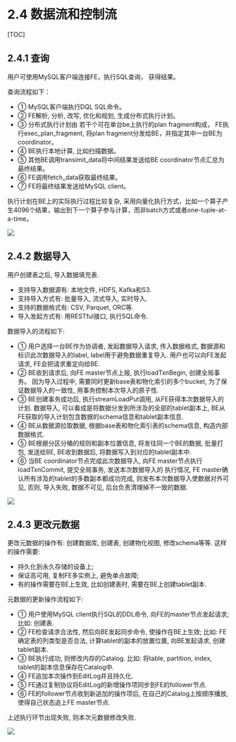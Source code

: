 # 2.4 数据流和控制流

\[TOC\]

## 2.4.1 查询

用户可使用MySQL客户端连接FE，执行SQL查询， 获得结果。

查询流程如下：

* ① MySQL客户端执行DQL SQL命令。
* ② FE解析, 分析, 改写, 优化和规划, 生成分布式执行计划。
* ③ 分布式执行计划由 若干个可在单台be上执行的plan fragment构成， FE执行exec\_plan\_fragment, 将plan fragment分发给BE，并指定其中一台BE为coordinator。
* ④ BE执行本地计算, 比如扫描数据。
* ⑤ 其他BE调用transimit\_data将中间结果发送给BE coordinator节点汇总为最终结果。
* ⑥ FE调用fetch\_data获取最终结果。
* ⑦ FE将最终结果发送给MySQL client。

执行计划在BE上的实际执行过程比较复杂, 采用向量化执行方式，比如一个算子产生4096个结果，输出到下一个算子参与计算，而非batch方式或者one-tuple-at-a-time。

![](../.gitbook/assets/2.4.1-1.png)

## 2.4.2 数据导入

用户创建表之后, 导入数据填充表.

* 支持导入数据源有: 本地文件, HDFS, Kafka和S3.
* 支持导入方式有: 批量导入, 流式导入, 实时导入.
* 支持的数据格式有: CSV, Parquet, ORC等.
* 导入发起方式有: 用RESTful接口, 执行SQL命令.

数据导入的流程如下:

* ① 用户选择一台BE作为协调者, 发起数据导入请求, 传入数据格式, 数据源和标识此次数据导入的label, label用于避免数据重复导入. 用户也可以向FE发起请求, FE会把请求重定向给BE.
* ② BE收到请求后, 向FE master节点上报, 执行loadTxnBegin, 创建全局事务。 因为导入过程中, 需要同时更新base表和物化索引的多个bucket, 为了保证数据导入的一致性, 用事务控制本次导入的原子性.
* ③ BE创建事务成功后, 执行streamLoadPut调用, 从FE获得本次数据导入的计划. 数据导入, 可以看成是将数据分发到所涉及的全部的tablet副本上, BE从FE获取的导入计划包含数据的schema信息和tablet副本信息.
* ④ BE从数据源拉取数据, 根据base表和物化索引表的schema信息, 构造内部数据格式.
* ⑤ BE根据分区分桶的规则和副本位置信息, 将发往同一个BE的数据, 批量打包, 发送给BE, BE收到数据后, 将数据写入到对应的tablet副本中.
* ⑥ 当BE coordinator节点完成此次数据导入, 向FE master节点执行loadTxnCommit, 提交全局事务, 发送本次数据导入的 执行情况, FE master确认所有涉及的tablet的多数副本都成功完成, 则发布本次数据导入使数据对外可见, 否则, 导入失败, 数据不可见, 后台负责清理掉不一致的数据.

![](../.gitbook/assets/2.4.2-1.png)

## 2.4.3 更改元数据

更改元数据的操作有: 创建数据库, 创建表, 创建物化视图, 修改schema等等. 这样的操作需要:

* 持久化到永久存储的设备上;
* 保证高可用, 复制FE多实例上, 避免单点故障;
* 有的操作需要在BE上生效, 比如创建表时, 需要在BE上创建tablet副本.

元数据的更新操作流程如下:

* ① 用户使用MySQL client执行SQL的DDL命令, 向FE的master节点发起请求; 比如: 创建表.
* ② FE检查请求合法性, 然后向BE发起同步命令, 使操作在BE上生效; 比如: FE确定表的列类型是否合法, 计算tablet的副本的放置位置, 向BE发起请求, 创建tablet副本.
* ③ BE执行成功, 则修改内存的Catalog. 比如: 将table, partition, index, tablet的副本信息保存在Catalog中.
* ④ FE追加本次操作到EditLog并且持久化.
* ⑤ FE通过复制协议将EditLog的新增操作项同步到FE的follower节点.
* ⑥ FE的follower节点收到新追加的操作项后, 在自己的Catalog上按顺序播放, 使得自己状态追上FE master节点.

上述执行环节出现失败, 则本次元数据修改失败.

![](../.gitbook/assets/2.4.3-1.png)

